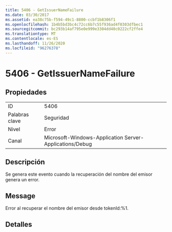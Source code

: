 ```yaml
---
title: 5406 - GetIssuerNameFailure
ms.date: 03/30/2017
ms.assetid: ea38c75b-f594-49c1-8800-ccbf1b8306f1
ms.openlocfilehash: 1b4b5bd3bc4c72cc6b7c55f936ad4f0303dfbec1
ms.sourcegitcommit: bc293b14af795e0e999e3304dd40c0222cf2ffe4
ms.translationtype: MT
ms.contentlocale: es-ES
ms.lasthandoff: 11/26/2020
ms.locfileid: "96276378"
---
```

# <a name="5406---getissuernamefailure"></a>5406 - GetIssuerNameFailure

## <a name="properties"></a>Propiedades  
  
|||  
|-|-|  
|ID|5406|  
|Palabras clave|Seguridad|  
|Nivel|Error|  
|Canal|Microsoft-Windows-Application Server-Applications/Debug|  
  
## <a name="description"></a>Descripción  

 Se genera este evento cuando la recuperación del nombre del emisor genera un error.  
  
## <a name="message"></a>Message  

 Error al recuperar el nombre del emisor desde tokenId:%1.  
  
## <a name="details"></a>Detalles
